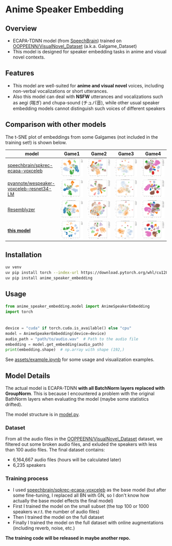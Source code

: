 # Anime Speaker Embedding

## Overview

- ECAPA-TDNN model (from [SpeechBrain](https://github.com/speechbrain/speechbrain)) trained on [OOPPEENN/VisualNovel_Dataset](https://huggingface.co/datasets/OOPPEENN/VisualNovel_Dataset) (a.k.a. Galgame_Dataset)
- This model is designed for speaker embedding tasks in anime and visual novel contexts.

## Features

- This model are well-suited for **anime and visual novel** voices, including non-verbal vocalizations or short utterances.
- Also this model can deal with **NSFW** utterances and vocalizations such as aegi (喘ぎ) and chupa-sound (チュパ音), while other usual speaker embedding models cannot distinguish such voices of different speakers

## Comparison with other models

The t-SNE plot of embeddings from some Galgames (not included in the training set!) is shown below.

| model | Game1 | Game2 | Game3 | Game4 |
| --- | --- | --- | --- | --- |
| [speechbrain/spkrec-ecapa-voxceleb](https://huggingface.co/speechbrain/spkrec-ecapa-voxceleb) | ![game1](assets/vanilla_1.webp) | ![game2](assets/vanilla_2.webp) | ![game3](assets/vanilla_3.webp) | ![game4](assets/vanilla_4.webp) |
| [pyannote/wespeaker-voxceleb-resnet34-LM](https://huggingface.co/pyannote/wespeaker-voxceleb-resnet34-LM) | ![game1](assets/resnet34_1.webp) | ![game2](assets/resnet34_2.webp) | ![game3](assets/resnet34_3.webp) | ![game4](assets/resnet34_4.webp) |
| [Resemblyzer](https://github.com/resemble-ai/Resemblyzer) | ![game1](assets/resemblyzer_1.webp) | ![game2](assets/resemblyzer_2.webp) | ![game3](assets/resemblyzer_3.webp) | ![game4](assets/resemblyzer_4.webp) |
| [**this model**](https://huggingface.co/litagin/anime_speaker_embedding) | ![game1](assets/anime_1.webp) | ![game2](assets/anime_2.webp) | ![game3](assets/anime_3.webp) | ![game4](assets/anime_4.webp) |

## Installation

```bash
uv venv
uv pip install torch --index-url https://download.pytorch.org/whl/cu128  # If you use GPU torch
uv pip install anime_speaker_embedding
```

## Usage

```python
from anime_speaker_embedding.model import AnimeSpeakerEmbedding
import torch


device = "cuda" if torch.cuda.is_available() else "cpu"
model = AnimeSpeakerEmbedding(device=device)
audio_path = "path/to/audio.wav"  # Path to the audio file
embedding = model.get_embedding(audio_path)
print(embedding.shape)  # np.array with shape (192,)
```

See [assets/example.ipynb](assets/example.ipynb) for some usage and visualization examples.

## Model Details

The actual model is ECAPA-TDNN **with all BatchNorm layers replaced with GroupNorm**. This is because I encountered a problem with the original BathNorm layers when evaluating the model (maybe some statistics drifted).

The model structure is in [model.py](model.py).

### Dataset

From all the audio files in the [OOPPEENN/VisualNovel_Dataset](https://huggingface.co/datasets/OOPPEENN/VisualNovel_Dataset) dataset, we filtered out some broken audio files, and exluded the speakers with less than 100 audio files. The final dataset contains:

- 6,164,667 audio files (hours will be calculated later)
- 6,235 speakers

### Training process

- I used [speechbrain/spkrec-ecapa-voxceleb](https://huggingface.co/speechbrain/spkrec-ecapa-voxceleb) as the base model (but after some fine-tuning, I replaced all BN with GN, so I don't know how actually the base model effects the final model)
- First I trained the model on the small subset (the top 100 or 1000 speakers w.r.t. the number of audio files)
- Then I trained the model on the full dataset
- Finally I trained the model on the full dataset with online augmentations (including reverb, noise, etc.)

**The training code will be released in maybe another repo.**
